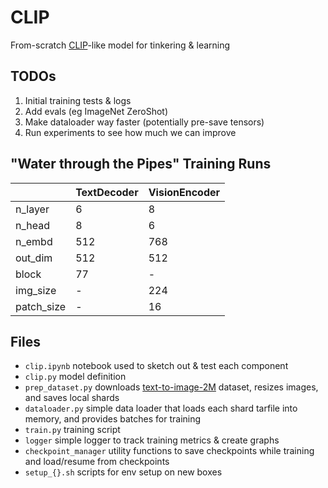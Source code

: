 # CLIP 

From-scratch [CLIP](https://openai.com/index/clip/)-like model for tinkering & learning 

## TODOs
1. Initial training tests & logs
2. Add evals (eg ImageNet ZeroShot)
3. Make dataloader way faster (potentially pre-save tensors)
4. Run experiments to see how much we can improve

## "Water through the Pipes" Training Runs

|          | TextDecoder | VisionEncoder |
|----------|-------------|---------------|
| n_layer  |      6      |       8       |
| n_head   |      8      |       6       |
| n_embd   |     512     |      768      |
| out_dim  |     512     |      512      |
|  block   |      77     |       -       |
| img_size |      -      |      224      |
|patch_size|      -      |       16      |



## Files
- `clip.ipynb` notebook used to sketch out & test each component 
- `clip.py` model definition 
- `prep_dataset.py` downloads [text-to-image-2M](https://huggingface.co/datasets/jackyhate/text-to-image-2M) dataset, resizes images, and saves local shards 
- `dataloader.py` simple data loader that loads each shard tarfile into memory, and provides batches for training 
- `train.py` training script 
- `logger` simple logger to track training metrics & create graphs
- `checkpoint_manager` utility functions to save checkpoints while training and load/resume from checkpoints 
- `setup_{}.sh` scripts for env setup on  new boxes
